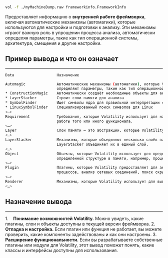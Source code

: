 ```bash
vol -f ./myMachineDump.raw frameworkinfo.FrameworkInfo
```

Предоставляет информацию о **внутренней работе фреймворка**, включая автоматические механизмы (автомагики), которые используются для настройки и подготовки к анализу. Эти механизмы играют важную роль в упрощении процесса анализа, автоматически определяя параметры, такие как тип операционной системы, архитектура, смещения и другие настройки.
## Пример вывода и что он означает
___
```bash
Data                   Назначение

Automagic              Автоматические механизмы (автомагики), которые Volatility использует для настройки и подготовки к анализу. Они автоматически 
					   определяют параметры, такие как тип операционной системы, архитектура, смещения и другие настройки.
* ConstructionMagic    Автоматически создаёт необходимые объекты для анализа
* LayerStacker         Строит слои памяти для анализа
* SymbolFinder         Ищет символы ядра для правильной интерпретации структур данных
* LinuxSymbolFinder    Специализированный поиск символов для Linux
<…>
Requirement            Требования, которые Volatility использует для настройки плагинов и компонентов. Они определяют, какие параметры необходимы для 
                       работы того или иного функционала.
<…>
Layer                  Слои памяти — это абстракции, которые Volatility использует для работы с различными типами дампов памяти.
<…>
LayerStacker           Механизмы, которые объединяют несколько слоёв памяти для анализа. Например, если дамп памяти состоит из нескольких частей, 
					   LayerStacker объединяет их в единый слой.
<…>
Object                 Объекты, которые Volatility использует для представления структур данных операционной системы. Каждый объект соответствует 
					   определённой структуре в памяти, например, процессам, файлам, сокетам и т.д.
<…>
Plugin                 Плагины, которые Volatility предоставляет для анализа данных. Каждый плагин выполняет определённую задачу, например, список 
					   процессов, анализ сетевых соединений, поиск скрытых модулей и т.д.                                   |
<…>
Renderer               Механизмы, которые Volatility использует для вывода результатов.
<…>
```
## Назначение вывода
___
1.    **Понимание возможностей Volatility.** Можно увидеть, какие плагины, слои и объекты доступны в текущей версии фреймворка.
2.    **Отладка и настройка.** Если плагин или функция не работает, вы можете проверить, какие компоненты задействованы и как они настроены.
3.    **Расширение функциональности.** Если вы разрабатываете собственные плагины или модули для Volatility, этот вывод поможет понять, какие классы и интерфейсы доступны для использования.